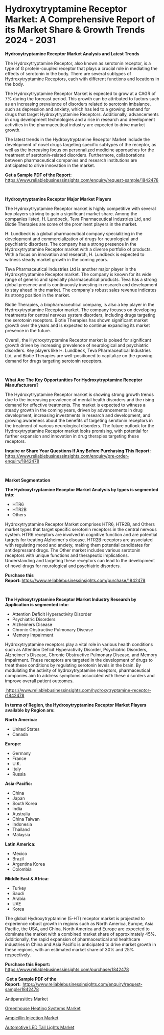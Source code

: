 <p><h1>Hydroxytryptamine Receptor Market: A Comprehensive Report of its Market Share & Growth Trends 2024 - 2031</h1></p><p><strong>Hydroxytryptamine Receptor Market Analysis and Latest Trends</strong></p>
<p><p>The Hydroxytryptamine Receptor, also known as serotonin receptor, is a type of G protein-coupled receptor that plays a crucial role in mediating the effects of serotonin in the body. There are several subtypes of Hydroxytryptamine Receptors, each with different functions and locations in the body.</p><p>The Hydroxytryptamine Receptor Market is expected to grow at a CAGR of 7% during the forecast period. This growth can be attributed to factors such as an increasing prevalence of disorders related to serotonin imbalance, such as depression and anxiety, which has led to a growing demand for drugs that target Hydroxytryptamine Receptors. Additionally, advancements in drug development technologies and a rise in research and development activities in the pharmaceutical industry are expected to drive market growth.</p><p>The latest trends in the Hydroxytryptamine Receptor Market include the development of novel drugs targeting specific subtypes of the receptor, as well as the increasing focus on personalized medicine approaches for the treatment of serotonin-related disorders. Furthermore, collaborations between pharmaceutical companies and research institutions are anticipated to drive innovation in the market.</p></p>
<p><strong>Get a Sample PDF of the Report:&nbsp;</strong> <a href="https://www.reliablebusinessinsights.com/enquiry/request-sample/1842478">https://www.reliablebusinessinsights.com/enquiry/request-sample/1842478</a></p>
<p>&nbsp;</p>
<p><strong>Hydroxytryptamine Receptor Major Market Players</strong></p>
<p><p>The Hydroxytryptamine Receptor market is highly competitive with several key players striving to gain a significant market share. Among the companies listed, H. Lundbeck, Teva Pharmaceutical Industries Ltd, and Biotie Therapies are some of the prominent players in the market.</p><p>H. Lundbeck is a global pharmaceutical company specializing in the development and commercialization of drugs for neurological and psychiatric disorders. The company has a strong presence in the Hydroxytryptamine Receptor market with a diverse portfolio of products. With a focus on innovation and research, H. Lundbeck is expected to witness steady market growth in the coming years.</p><p>Teva Pharmaceutical Industries Ltd is another major player in the Hydroxytryptamine Receptor market. The company is known for its wide range of generic and specialty pharmaceutical products. Teva has a strong global presence and is continuously investing in research and development to stay ahead in the market. The company's robust sales revenue indicates its strong position in the market.</p><p>Biotie Therapies, a biopharmaceutical company, is also a key player in the Hydroxytryptamine Receptor market. The company focuses on developing treatments for central nervous system disorders, including drugs targeting the serotonin receptors. Biotie Therapies has shown significant market growth over the years and is expected to continue expanding its market presence in the future.</p><p>Overall, the Hydroxytryptamine Receptor market is poised for significant growth driven by increasing prevalence of neurological and psychiatric disorders. Key players like H. Lundbeck, Teva Pharmaceutical Industries Ltd, and Biotie Therapies are well-positioned to capitalize on the growing demand for drugs targeting serotonin receptors.</p></p>
<p>&nbsp;</p>
<p><strong>What Are The Key Opportunities For Hydroxytryptamine Receptor Manufacturers?</strong></p>
<p><p>The Hydroxytryptamine Receptor market is showing strong growth trends due to the increasing prevalence of mental health disorders and the rising demand for effective treatments. The market is expected to witness a steady growth in the coming years, driven by advancements in drug development, increasing investments in research and development, and growing awareness about the benefits of targeting serotonin receptors in the treatment of various neurological disorders. The future outlook for the Hydroxytryptamine Receptor market looks promising, with potential for further expansion and innovation in drug therapies targeting these receptors.</p></p>
<p><strong>Inquire or Share Your Questions If Any Before Purchasing This Report:</strong> <a href="https://www.reliablebusinessinsights.com/enquiry/pre-order-enquiry/1842478">https://www.reliablebusinessinsights.com/enquiry/pre-order-enquiry/1842478</a></p>
<p>&nbsp;</p>
<p><strong>Market Segmentation</strong></p>
<p><strong>The Hydroxytryptamine Receptor Market Analysis by types is segmented into:</strong></p>
<p><ul><li>HTR6</li><li>HTR2B</li><li>Others</li></ul></p>
<p><p>Hydroxytryptamine Receptor Market comprises HTR6, HTR2B, and Others market types that target specific serotonin receptors in the central nervous system. HTR6 receptors are involved in cognitive function and are potential targets for treating Alzheimer's disease. HTR2B receptors are associated with regulating mood and anxiety, making them potential candidates for antidepressant drugs. The Other market includes various serotonin receptors with unique functions and therapeutic implications. Understanding and targeting these receptors can lead to the development of novel drugs for neurological and psychiatric disorders.</p></p>
<p><strong>Purchase this Report:&nbsp;</strong><a href="https://www.reliablebusinessinsights.com/purchase/1842478">https://www.reliablebusinessinsights.com/purchase/1842478</a></p>
<p>&nbsp;</p>
<p><strong>The Hydroxytryptamine Receptor Market Industry Research by Application is segmented into:</strong></p>
<p><ul><li>Attention Deficit Hyperactivity Disorder</li><li>Psychiatric Disorders</li><li>Alzheimers Disease</li><li>Chronic Obstructive Pulmonary Disease</li><li>Memory Impairment</li></ul></p>
<p><p>Hydroxytryptamine receptors play a vital role in various health conditions such as Attention Deficit Hyperactivity Disorder, Psychiatric Disorders, Alzheimer's Disease, Chronic Obstructive Pulmonary Disease, and Memory Impairment. These receptors are targeted in the development of drugs to treat these conditions by regulating serotonin levels in the brain. By modulating the activity of hydroxytryptamine receptors, pharmaceutical companies aim to address symptoms associated with these disorders and improve overall patient outcomes.</p></p>
<p><a href="https://www.reliablebusinessinsights.com/hydroxytryptamine-receptor-r1842478">&nbsp;https://www.reliablebusinessinsights.com/hydroxytryptamine-receptor-r1842478</a></p>
<p><strong>In terms of Region, the Hydroxytryptamine Receptor Market Players available by Region are:</strong></p>
<p>
    <p> <strong> North America: </strong>
        <ul>
            <li>United States</li>
            <li>Canada</li>
        </ul>
        </p> 
    <p> <strong> Europe: </strong>
        <ul>
            <li>Germany</li>
            <li>France</li>
            <li>U.K.</li>
            <li>Italy</li>
            <li>Russia</li>
        </ul>
        </p> 
    <p> <strong> Asia-Pacific: </strong>
        <ul>
            <li>China</li>
            <li>Japan</li>
            <li>South Korea</li>
            <li>India</li>
            <li>Australia</li>
            <li>China Taiwan</li>
            <li>Indonesia</li>
            <li>Thailand</li>
            <li>Malaysia</li>
        </ul>
        </p> 
    <p> <strong> Latin America: </strong>
        <ul>
            <li>Mexico</li>
            <li>Brazil</li>
            <li>Argentina Korea</li>
            <li>Colombia</li>
        </ul>
        </p> 
    <p> <strong> Middle East & Africa: </strong>
        <ul>
            <li>Turkey</li>
            <li>Saudi</li>
            <li>Arabia</li>
            <li>UAE</li>
            <li>Korea</li>
        </ul>
    </p>
    </p>
<p><p>The global Hydroxytryptamine (5-HT) receptor market is projected to experience robust growth in regions such as North America, Europe, Asia Pacific, the USA, and China. North America and Europe are expected to dominate the market with a combined market share of approximately 45%. Additionally, the rapid expansion of pharmaceutical and healthcare industries in China and Asia Pacific is anticipated to drive market growth in these regions, with an estimated market share of 30% and 25% respectively.</p></p>
<p><strong>Purchase this Report: </strong><a href="https://www.reliablebusinessinsights.com/purchase/1842478">https://www.reliablebusinessinsights.com/purchase/1842478</a></p>
<p>&nbsp;<strong>Get a Sample PDF of the Report:&nbsp;&nbsp;</strong><a href="https://www.reliablebusinessinsights.com/enquiry/request-sample/1842478">https://www.reliablebusinessinsights.com/enquiry/request-sample/1842478</a></p>
<p><strong></strong></p>
<p><p><a href="https://github.com/joannesouthgate/Market-Research-Report-List-4/blob/main/antiparasitics-market.md">Antiparasitics Market</a></p><p><a href="https://www.linkedin.com/pulse/greenhouse-heating-systems-market-outlook-forecast-from-agx5c?trackingId=dCtHn0vogOmUCx6UdB8xHw%3D%3D">Greenhouse Heating Systems Market</a></p><p><a href="https://github.com/sofayahoo2023/Market-Research-Report-List-5/blob/main/ampicillin-injection-market.md">Ampicillin Injection Market</a></p><p><a href="https://www.linkedin.com/pulse/global-automotive-led-tail-lights-market-size-expected-reach-u5mrc?trackingId=B6LGei5%2B%2BlMvq4DmJKv1Jg%3D%3D">Automotive LED Tail Lights Market</a></p></p>